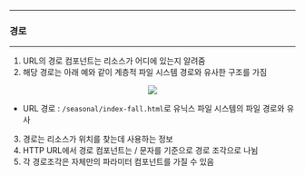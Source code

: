 -----
### 경로
-----
1. URL의 경로 컴포넌트는 리소스가 어디에 있는지 알려줌
2. 해당 경로는 아래 예와 같이 계층적 파일 시스템 경로와 유사한 구조를 가짐
<div align="center">
<img src="https://github.com/user-attachments/assets/0fd9bccc-5bf8-44df-9fa0-71eb6d1e1398">
</div>

   - URL 경로 : ```/seasonal/index-fall.html```로 유닉스 파일 시스템의 파일 경로와 유사

3. 경로는 리소스가 위치를 찾는데 사용하는 정보
4. HTTP URL에서 경로 컴포넌트는 / 문자를 기준으로 경로 조각으로 나뉨
5. 각 경로조각은 자체만의 파라미터 컴포넌트를 가질 수 있음
